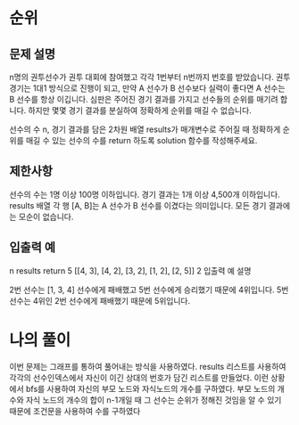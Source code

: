 # 순위
## 문제 설명
n명의 권투선수가 권투 대회에 참여했고 각각 1번부터 n번까지 번호를 받았습니다. 권투 경기는 1대1 방식으로 진행이 되고, 만약 A 선수가 B 선수보다 실력이 좋다면 A 선수는 B 선수를 항상 이깁니다. 심판은 주어진 경기 결과를 가지고 선수들의 순위를 매기려 합니다. 하지만 몇몇 경기 결과를 분실하여 정확하게 순위를 매길 수 없습니다.

선수의 수 n, 경기 결과를 담은 2차원 배열 results가 매개변수로 주어질 때 정확하게 순위를 매길 수 있는 선수의 수를 return 하도록 solution 함수를 작성해주세요.

## 제한사항
선수의 수는 1명 이상 100명 이하입니다.
경기 결과는 1개 이상 4,500개 이하입니다.
results 배열 각 행 [A, B]는 A 선수가 B 선수를 이겼다는 의미입니다.
모든 경기 결과에는 모순이 없습니다.
## 입출력 예
n	results	return
5	[[4, 3], [4, 2], [3, 2], [1, 2], [2, 5]]	2
입출력 예 설명

2번 선수는 [1, 3, 4] 선수에게 패배했고 5번 선수에게 승리했기 때문에 4위입니다.
5번 선수는 4위인 2번 선수에게 패배했기 때문에 5위입니다.

# 나의 풀이
이번 문제는 그래프를 통하여 풀어내는 방식을 사용하였다. results 리스트를 사용하여 각각의 선수인덱스에서 자신이 이긴 상대의 번호가 담긴 리스트를 만들었다.
이런 상황에서 bfs를 사용하여 자신의 부모 노드와 자식노드의 개수를 구하였다. 부모 노드의 개수와 자식 노드의 개수의 합이 n-1개일 때 그 선수는 순위가 정해진 것임을 알 수 있기 때문에
조건문을 사용하여 수를 구하였다
